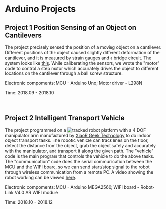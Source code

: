 # Arduino Projects

## Project 1  Position Sensing of an Object on Cantilevers

The project precisely sensed the position of a moving object on a cantilever. Different positions of the object caused slightly different deformation of the cantilever, and it is measured by strain gauges and a bridge circuit. The system looks like [this](https://drive.google.com/file/d/1OnwcsgjhRVHfMfDv9uaYfL2xoI8uK0y3/view?usp=sharing). While caliberating the sensors, we wrote the "motor" code to control a step motor which accurately drives the object to different locations on the cantilever through a ball screw structure. 

Electronic compoments:
MCU - Arduino Uno; Motor driver - L298N

Time:
2018.09 - 2018.10

&emsp;

## Project 2  Intelligent Transport Vehicle

The project programmed on a ![tracked robot platform](https://drive.google.com/file/d/11uEL4PymFBUBp9nNAwpbUIFQ37vjhUBZ/view?usp=sharing) with a 4 DOF manipulator arm manufactured by [XiaoR Geek Technology](http://www.xiao-r.com/) to do indoor object transport tasks. The robotic vehicle can track lines on the floor, detect the distance from the object, grab the object safely and accurately with the manipulator, and transport it along the given path. The "vehicle" code is the main program that controls the vehicle to do the above tasks. The "communication" code does the serial communication between the MCU and the WIFI board, so we can send start/stop signal to the robot through wireless communication from a remote PC. A video showing the robot working can be viewed [here](https://drive.google.com/file/d/1z-GXwpnpFih6BSsvr7h7rup-JnhHg6_W/view?usp=sharing).

Electronic compoments:
MCU - Arduino MEGA2560; WIFI board - Robot-Link V4.0 AR WIFI module

Time:
2018.10 - 2018.12
